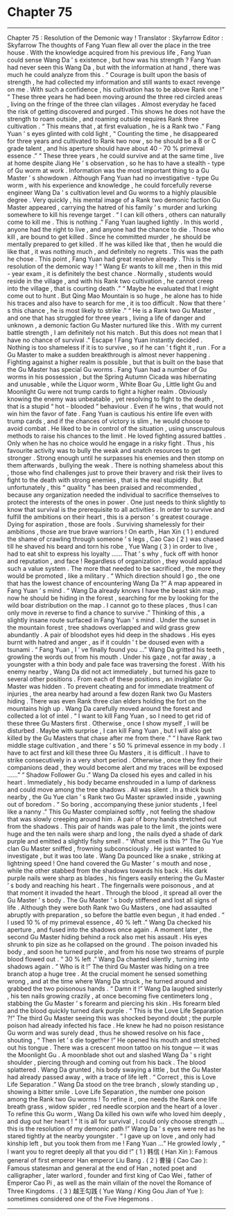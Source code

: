 
# Chapter 75


---

Chapter 75 : Resolution of the Demonic way !
Translator :
Skyfarrow
Editor :
Skyfarrow
The thoughts of Fang Yuan flew all over the place in the tree house .
With the knowledge acquired from his previous life , Fang Yuan could sense Wang Da ’ s existence , but how was his strength ?
Fang Yuan had never seen this Wang Da , but with the information at hand , there was much he could analyze from this .
“ Courage is built upon the basis of strength , he had collected my information and still wants to exact revenge on me . With such a confidence , his cultivation has to be above Rank one !”
“ These three years he had been moving around the three red circled areas , living on the fringe of the three clan villages . Almost everyday he faced the risk of getting discovered and purged . This shows he does not have the strength to roam outside , and roaming outside requires Rank three cultivation .
“ This means that , at first evaluation , he is a Rank two .”
Fang Yuan ’ s eyes glinted with cold light , “ Counting the time , he disappeared for three years and cultivated to Rank two now , so he should be a B or C grade talent , and his aperture should have about 40 - 70 % primeval essence .”
“ These three years , he could survive and at the same time , live at home despite Jiang He ’ s observation , so he has to have a stealth - type of Gu worm at work .
Information was the most important thing to a Gu Master ’ s showdown .
Although Fang Yuan had no investigative - type Gu worm , with his experience and knowledge , he could forcefully reverse engineer Wang Da ’ s cultivation level and Gu worms to a highly plausible degree .
Very quickly , his mental image of a Rank two demonic faction Gu Master appeared , carrying the hatred of his family ’ s murder and lurking somewhere to kill his revenge target .
“ I can kill others , others can naturally come to kill me . This is nothing .” Fang Yuan laughed lightly .
In this world , anyone had the right to live , and anyone had the chance to die .
Those who kill , are bound to get killed .
Since he committed murder , he should be mentally prepared to get killed .
If he was killed like that , then he would die like that , it was nothing much , and definitely no regrets . This was the path he chose .
This point , Fang Yuan had great resolve already . This is the resolution of the demonic way !
“ Wang Er wants to kill me , then in this mid - year exam , it is definitely the best chance . Normally , students would reside in the village , and with his Rank two cultivation , he cannot creep into the village , that is courting death .”
“ Maybe he evaluated that I might come out to hunt . But Qing Mao Mountain is so huge , he alone has to hide his traces and also have to search for me , it is too difficult . Now that there ’ s this chance , he is most likely to strike .”
“ He is a Rank two Gu Master , and one that has struggled for three years , living a life of danger and unknown , a demonic faction Gu Master nurtured like this . With my current battle strength , I am definitely not his match . But this does not mean that I have no chance of survival .”
Escape !
Fang Yuan instantly decided .
Nothing is too shameless if it is to survive , so if he can ’ t fight it , run .
For a Gu Master to make a sudden breakthrough is almost never happening . Fighting against a higher realm is possible , but that is built on the base that the Gu Master has special Gu worms .
Fang Yuan had a number of Gu worms in his possession , but the Spring Autumn Cicada was hibernating and unusable , while the Liquor worm , White Boar Gu , Little light Gu and Moonlight Gu were not trump cards to fight a higher realm .
Obviously knowing the enemy was unbeatable , yet resolving to fight to the death , that is a stupid “ hot - blooded ” behaviour . Even if he wins , that would not win him the favor of fate .
Fang Yuan is cautious his entire life even with trump cards , and if the chances of victory is slim , he would choose to avoid combat .
He liked to be in control of the situation , using unscrupulous methods to raise his chances to the limit . He loved fighting assured battles .
Only when he has no choice would he engage in a risky fight .
Thus , his favourite activity was to bully the weak and snatch resources to get stronger . Strong enough until he surpasses his enemies and then stomp on them afterwards , bullying the weak .
There is nothing shameless about this , those who find challenges just to prove their bravery and risk their lives to fight to the death with strong enemies , that is the real stupidity .
But unfortunately , this “ quality ” has been praised and recommended , because any organization needed the individual to sacrifice themselves to protect the interests of the ones in power .
One just needs to think slightly to know that survival is the prerequisite to all activities .
In order to survive and fulfill the ambitions on their heart , this is a person ’ s greatest courage .
Dying for aspiration , those are fools . Surviving shamelessly for their ambitions , those are true brave warriors !
On earth , Han Xin ( 1 ) endured the shame of crawling through someone ’ s legs , Cao Cao ( 2 ) was chased till he shaved his beard and torn his robe , Yue Wang ( 3 ) in order to live , had to eat shit to express his loyalty ……
That ’ s why , fuck off with honor and reputation , and face !
Regardless of organization , they would applaud such a value system . The more that needed to be sacrificed , the more they would be promoted , like a military .
“ Which direction should I go , the one that has the lowest chance of encountering Wang Da ?” A map appeared in Fang Yuan ’ s mind .
“ Wang Da already knows I have the beast skin map , now he should be hiding in the forest , searching for me by looking for the wild boar distribution on the map . I cannot go to these places , thus I can only move in reverse to find a chance to survive .” Thinking of this , a slightly insane route surfaced in Fang Yuan ’ s mind . Under the sunset in the mountain forest , tree shadows overlapped and wild grass grew abundantly .
A pair of bloodshot eyes hid deep in the shadows . His eyes burnt with hatred and anger , as if it couldn ’ t be doused even with a tsunami .
“ Fang Yuan , I ’ ve finally found you …” Wang Da gritted his teeth , growling the words out from his mouth .
Under his gaze , not far away , a youngster with a thin body and pale face was traversing the forest .
With his enemy nearby , Wang Da did not act immediately , but turned his gaze to several other positions .
From each of these positions , an invigilator Gu Master was hidden .
To prevent cheating and for immediate treatment of injuries , the area nearby had around a few dozen Rank two Gu Masters hiding . There was even Rank three clan elders holding the fort on the mountains high up .
Wang Da carefully moved around the forest and collected a lot of intel .
“ I want to kill Fang Yuan , so I need to get rid of these three Gu Masters first . Otherwise , once I show myself , I will be disturbed . Maybe with surprise , I can kill Fang Yuan , but I will also get killed by the Gu Masters that chase after me from there .”
“ I have Rank two middle stage cultivation , and there ’ s 50 % primeval essence in my body . I have to act first and kill these three Gu Masters , it is difficult . I have to strike consecutively in a very short period . Otherwise , once they find their companions dead , they would become alert and my traces will be exposed ……”
“ Shadow Follower Gu .” Wang Da closed his eyes and called in his heart .
Immediately , his body became enshrouded in a lump of darkness and could move among the tree shadows .
All was silent .
In a thick bush nearby , the Gu Yue clan ’ s Rank two Gu Master sprawled inside , yawning out of boredom .
“ So boring , accompanying these junior students , I feel like a nanny .” This Gu Master complained softly , not feeling the shadow that was slowly creeping around him .
A pair of bony hands stretched out from the shadows .
This pair of hands was pale to the limit , the joints were huge and the ten nails were sharp and long , the nails dyed a shade of dark purple and emitted a slightly fishy smell .
“ What smell is this ?” The Gu Yue clan Gu Master sniffed , frowning subconsciously .
He just wanted to investigate , but it was too late .
Wang Da pounced like a snake , striking at lightning speed !
One hand covered the Gu Master ’ s mouth and nose , while the other stabbed from the shadows towards his back . His dark purple nails were sharp as blades , his fingers easily entering the Gu Master ’ s body and reaching his heart .
The fingernails were poisonous , and at that moment it invaded the heart . Through the blood , it spread all over the Gu Master ’ s body .
The Gu Master ’ s body stiffened and lost all signs of life .
Although they were both Rank two Gu Masters , one had assaulted abruptly with preparation , so before the battle even begun , it had ended .
“ I used 10 % of my primeval essence , 40 % left .” Wang Da checked his aperture , and fused into the shadows once again .
A moment later , the second Gu Master hiding behind a rock also met his assault . His eyes shrunk to pin size as he collapsed on the ground .
The poison invaded his body , and soon he turned purple , and from his nose two streams of purple blood flowed out .
“ 30 % left .” Wang Da chanted silently , turning into shadows again .
“ Who is it !” The third Gu Master was hiding on a tree branch atop a huge tree . At the crucial moment he sensed something wrong , and at the time where Wang Da struck , he turned around and grabbed the two poisonous hands .
“ Damn it !” Wang Da laughed sinisterly , his ten nails growing crazily , at once becoming five centimeters long , stabbing the Gu Master ’ s forearm and piercing his skin .
His forearm bled and the blood quickly turned dark purple .
“ This is the Love Life Separation ?!” The third Gu Master seeing this was shocked beyond doubt ; the purple poison had already infected his face .
He knew he had no poison resistance Gu worm and was surely dead , thus he showed resolve on his face , shouting , “ Then let ’ s die together !”
He opened his mouth and stretched out his tongue .
There was a crescent moon tattoo on his tongue — it was the Moonlight Gu .
A moonblade shot out and slashed Wang Da ’ s right shoulder , piercing through and coming out from his back .
The blood splattered .
Wang Da grunted , his body swaying a little , but the Gu Master had already passed away , with a trace of life left .
“ Correct , this is Love Life Separation .” Wang Da stood on the tree branch , slowly standing up , showing a bitter smile .
Love Life Separation , the number one poison among the Rank two Gu worms ! To refine it , one needs the Rank one life breath grass , widow spider , red needle scorpion and the heart of a lover .
To refine this Gu worm , Wang Da killed his own wife who loved him deeply , and dug out her heart !
“ It is all for survival , I could only choose strength … this is the resolution of my demonic path !” Wang Da ’ s eyes were red as he stared tightly at the nearby youngster .
“ I gave up on love , and only had kinship left , but you took them from me ! Fang Yuan …” He growled lowly , “ I want you to regret deeply all that you did !”
( 1 ) 韩信 ( Han Xin ): Famous general of first emperor Han emperor Liu Bang .
( 2 ) 曹操 ( Cao Cao ): Famous statesman and general at the end of Han , noted poet and calligrapher , later warlord , founder and first king of Cao Wei , father of Emperor Cao Pi , as well as the main villain of the novel the Romance of Three Kingdoms .
( 3 ) 越王勾践 ( Yue Wang / King Gou Jian of Yue ): sometimes considered one of the Five Hegemons .

---

